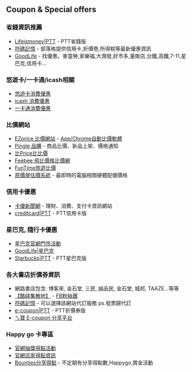 ## Coupon & Special offers

### 省錢資訊推薦

* [Lifeismoney|PTT](https://www.ptt.cc/bbs/Lifeismoney/index.html) - PTT省錢版
* [符碼記憶](http://www.ewdna.com/) - 部落格提供信用卡,折價卷,所得稅等最新優惠資訊
* [GoodLife](http://goodlife.tw/) - 找優惠。麥當勞,家樂福,大潤發,好市多,量販店,台鐵,高鐵,7-11,星巴克,信用卡...

### 悠遊卡/一卡通/icash相關

* [悠遊卡消費優惠](http://www.easycard.com.tw/special/easycard.aspx)
* [icash 消費優惠](https://www.icash.com.tw/Home/NewsList?type=03)
* [一卡通消費優惠](https://www.i-pass.com.tw/Preferential)

### 比價網站

* [EZprice 比價網站](http://ezprice.com.tw/) - [App/Chrome自動比價軟體](http://ezprice.com.tw/ezapp/)
* [Pingle 品購](http://www.pingle.com.tw/) - 商品比價、新品上架、價格通知
* [比Price比比價](http://www.bbprice.com.tw/)
* [Feebee 飛比價格比價網](http://feebee.com.tw/)
* [FunTime旅遊比價](http://www.funtime.com.tw/)
* [原價屋估價系統](http://coolpc.com.tw/evaluate.php) - 最即時的電腦相關硬體配備價格

### 信用卡優惠

* [卡優新聞網](http://www.cardu.com.tw/message/message.php) - 理財、消費、支付卡資訊網站
* [creditcard|PTT](https://www.ptt.cc/bbs/creditcard/index.html) - PTT信用卡版

### 星巴克, 隨行卡優惠

* [星巴克官網門市活動](http://www.starbucks.com.tw/stores/allevent/stores_allevent.jspx)
* [GoodLife|星巴克](http://goodlife.tw/%E5%92%96%E5%95%A1%E5%BA%97/%E6%98%9F%E5%B7%B4%E5%85%8B)
* [Starbucks|PTT](https://www.ptt.cc/bbs/Starbucks/index.html) - PTT星巴克版

### 各大書店折價券資訊

* 網路書店包含: 博客來, 金石堂, 三民, 誠品民, 金石堂, 城邦, TAAZE...等等
* [【酷碰集散地】](http://www.book-ecoupon.com/) - [FB粉絲團](https://www.facebook.com/book.ecoupon)
* [符碼記憶](http://www.ewdna.com/2012/05/e-coupon.html) - 可以選擇該網站代訂服務 ps.發票歸代訂
* [e-coupon|PTT](https://www.ptt.cc/bbs/e-coupon/index.html) - PTT折價券版
* [ㄟ寶 E-coupon 分享平台](http://abowman.pixnet.net/blog)

### Happy go 卡專區

* [官網抽獎得點活動](http://www.happygocard.com.tw/official/point/activity.do)
* [官網店家得點資訊](http://www.happygocard.com.tw/official/store/store_event.do)
* [Bounties分享得點](http://www.bounties.com.tw/) - 不定期有分享得點數,Happygo,賞金活動
